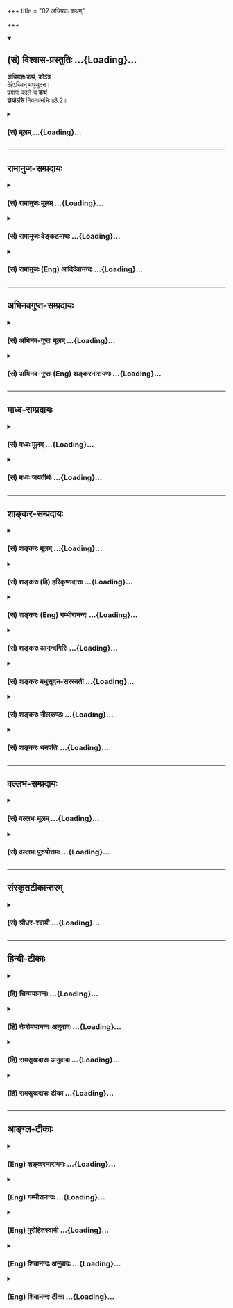 +++
title = "02 अधियज्ञः कथम्"

+++
<div class="js_include" newlevelforh1="2" title="(सं) विश्वास-प्रस्तुतिः" unfilled url="/purANam_vaiShNavam/mahAbhAratam/06-bhIShma-parva/03-bhagavad-gItA-parva/saMskRtam/vishvAsa-prastutiH/08_axara-para-brahma-yo/02_adhiyajnaH_katham.md">
<details open><summary><h2>(सं) विश्वास-प्रस्तुतिः ...{Loading}...</h2></summary>

**अधियज्ञः कथं**, **कोऽत्र**  
देहेऽस्मिन् मधुसूदन।  
प्रयाण-काले च **कथं**  
**ज्ञेयोऽसि** नियतात्मभिः॥8.2॥
</details>
</div>
<div class="js_include collapsed" newlevelforh1="3" title="(सं) मूलम्" unfilled url="/purANam_vaiShNavam/mahAbhAratam/06-bhIShma-parva/03-bhagavad-gItA-parva/saMskRtam/mUlam/08_axara-para-brahma-yo/02_adhiyajnaH_katham.md">
<details><summary><h3>(सं) मूलम् ...{Loading}...</h3></summary>

अधियज्ञः कथं कोऽत्र देहेऽस्मिन्मधुसूदन।  
प्रयाणकाले च कथं ज्ञेयोऽसि नियतात्मभिः।।8.2।।
</details>
</div>


_________________
## रामानुज-सम्प्रदायः
<div class="js_include collapsed" newlevelforh1="3" title="(सं) रामानुजः मूलम्" unfilled url="/purANam_vaiShNavam/mahAbhAratam/06-bhIShma-parva/03-bhagavad-gItA-parva/saMskRtam/rAmAnujaH/mUlam/08_axara-para-brahma-yo/02_adhiyajnaH_katham.md">
<details><summary><h3>(सं) रामानुजः मूलम् ...{Loading}...</h3></summary>

[[01 इति वीक्षताम्। ]]

</details>
</div>
<div class="js_include collapsed" newlevelforh1="3" title="(सं) रामानुजः वेङ्कटनाथः" unfilled url="/purANam_vaiShNavam/mahAbhAratam/06-bhIShma-parva/03-bhagavad-gItA-parva/saMskRtam/rAmAnujaH/venkaTanAthaH/08_axara-para-brahma-yo/02_adhiyajnaH_katham.md">
<details><summary><h3>(सं) रामानुजः वेङ्कटनाथः ...{Loading}...</h3></summary>

।। 8.2सङ्गतिदर्शनायाह -- सप्तम इति। परस्य ब्रह्मणो
वासुदेवस्योपास्यत्वमिति -- मय्यासक्तमनाः \[7।1\] इत्यादेरथः तत्रैव
ह्युपासनं प्रस्तुतम्। तच्छेषतया चान्यत्सर्वमिहोच्यते। तस्यैव
प्रपञ्चनम्अहं सर्वस्य प्रभवः \[10।8\]वासुदेवः सर्वं \[7।19\]चतुर्विधा
भजन्ते माम् \[7।16\] इत्यादिभिः परस्तात्क्रियत इति
भावः। परस्येत्यादिभिरुपहितब्रह्मव्योमातीतादिपक्षप्रतिक्षेपः।
ब्रह्मशब्दस्य विशेषशब्दसमभिव्याहाराद्देवतान्तरव्यावृत्तिः।
वासुदेवशब्देनात्रावतारविशेषो वा
विवक्षितः। निखिलेत्यादिभिरुपास्यत्वपरब्रह्मत्वोपयुक्ताकारकथनम्। निखिलचेतनाचेतनवस्तुशेषित्वमितिभूमिरापः
\[7।4\] इत्यादेः श्लोकद्वयस्यार्थः। निखिलशब्देन
कार्यकारणादिरूपावस्थासङ्ग्रहात् कार्यभूतब्रह्मरुद्रादेरपि क्रोडीकारः।
कारणत्वम्एतद्योनीनि \[7।6\] इति श्लोकस्यार्थः। मत्तः परतरं नान्यत्
\[7।7\] इत्युक्तस्य परत्वस्यमामेभ्यः परम् \[7।13\] इत्यत्रोपयुक्ततया
तत्रैवोदाहर्तुमत्र तदतिक्रमेणमयि सर्वम् \[7।7\]
इत्याद्युक्ताधारत्वोपादानम्। रसोऽहम् \[7।8\] इत्यादिसामानाधिकरण्यफलितं
सर्वशब्दवाच्यत्वम्। तत्र हेतुराधारत्वादिविशेषसिद्धं सर्वशरीरकत्वम्। एवं
शेषित्वाद्यनुवादेन
वक्ष्यमाणतत्तदधिकारिप्राप्यवस्तुविशेषसामानाधिकरण्यस्यापि
शरीरात्मभावहेतुकत्वं दर्शितम्। मत्त एवेति तान्विद्धि \[7।12\] इत्यादिषु
प्रवृत्तितादधीन्यस्यापि विवक्षितत्वात्सिद्धं
सर्वनियन्तृत्वम्। सवश्चेत्यनेनानिर्दिष्टानामन्येषां च आभिप्रायिकाणां
सङ्ग्रहः। तस्यैवेत्यवधारणेननान्यत्किञ्चिदस्ति \[7।7\] इत्यस्यार्थ
उक्तः। त्रिभिर्गुणमयैः \[7।13\] इति श्लोकस्य
सार्धस्यार्थःसत्त्वेत्यादिनोक्तः। मामेव \[7।14\] इत्याद्युक्तप्रपत्तेः
सुकृतविशेषहेतुकत्वम्। जनाः सुकृतिनः \[7।16\] इत्यनेन
दर्शितमाहअत्युत्कृष्टसुकृतेति। न मां दुष्कृतिनः \[7।15\] इत्यादेः
पूर्वोक्ततिरोधानप्रकारविशेषकथनरूपत्वात्सुकृतिप्रशंसाशेषत्वाच्च
तदर्थोऽत्र पृथङ्गोपात्तः। चतुर्विधाः \[7।16\]
इत्यादिकंसुकृततारतम्येनेत्यादिनाऽनुसंहितम्। उपासकभेदं चेत्यन्वयः। तेषां
ज्ञानी \[7।17\] इत्यादेः श्लोकद्वयस्यार्थोभगवन्तमित्यादिनोक्तः। बहूनां
जन्मनाम् \[7।19\] इत्यादिनासर्गे यान्ति परन्तप \[7।27\] इत्यन्तेन
सिद्धमाहदुर्लभत्वमिति। येषां तु \[7।28\] इत्यादेरध्यायशेषस्य अर्थमाह --
एषां त्रयाणामिति। ज्ञातव्यमिह सिद्धरूपं विवक्षितम्। उपादेयं अनुष्ठेयम्।
एतेनस्वयाथात्म्यम् \[गी.सं.11\] इत्यादिसङ्ग्रहश्लोकस्यार्थोऽपि
प्रपञ्चितः। अयं त्वष्टमस्य
सङ्ग्रहःऐश्वर्याक्षरयाथात्म्यभगवच्चरणार्थिनाम्। वेद्योपादेयभावानामष्टमे
भेद उच्यते \[गी.सं.12\] इति। अत्र
भेदोक्तेरध्यायार्थत्वात्स्वरूपप्रस्तावः प्रागेव कृत इति दर्शितम्।
प्रस्तुतप्रपञ्चनमिति सङ्गतिमाह -- इदानीमिति।
जीवस्वरूपादिज्ञातव्यस्योपासनाद्यनुष्ठेयस्य च भेदजिज्ञासयाऽर्जुन उवाच --
किं तदिति। आर्तो जिज्ञासुः \[7।16\] इत्यादिना
प्रागेवाधिकारित्रयस्योक्तत्वात्जरामरणमोक्षाय \[7।29\] इत्यादिषु
यच्छब्दावृत्तिसामर्थ्यादर्थस्वभावाच्चाधिकारिभेदस्तेषां
ज्ञातव्योपादेयवस्तुप्रतिनियमश्चार्जुनेन ज्ञातः तत्रैव विशेषबुभुत्सयाऽय
प्रश्नः। वक्ष्यते च विशेषः। ततश्चकिं तद्ब्रह्म
इत्यर्धमक्षरयाथात्म्यार्थिविषयम् अधिभूते च
इत्यर्धमैश्वर्यार्थिविषयम्अधियज्ञः इति श्लोकस्तु अर्थस्वभावात् त्रयाणां
साधारण इति विविनक्ति -- जरामरणेति। कथमिति प्रकारप्रश्नेअधियज्ञभाव
इत्यर्थलब्धम्। अत्र इत्येतच्छब्दः शास्त्रसन्निध्युपाधिकः तच्चोत्तरग्रन्थे
व्याख्यास्यति -- अत्र इन्द्रादौ मम देहभूते इति। अस्मिन् इतीदंशब्दस्तु
स्वप्रत्यक्षसन्निध्युपाधिकः प्रत्यक्षा हीन्द्रादयोऽपि प्रष्टुरर्जुनस्य।
एतच्छब्देदंशब्दयोश्चैकस्मिन्वाक्ये सामानाधिकरण्येन प्रयोगो दृश्यते -- स
एष द्वाभ्यां दर्शनीभ्यां विराड्भ्यामनयोर्द्वाविंशयोर्द्विवचनयोरयं पुरुषः
प्रतिष्ठितः इत्यादौ। यद्वाअत्र इति यज्ञस्वरूपपरामर्शः नियतात्मत्वं
त्रयाणामपेक्षितम् अत्र बहुवचनमधिकारित्रयपरमित्यभिप्रायेणोक्तम् --
एभिस्त्रिभिरिति।  
  

</details>
</div>
<div class="js_include collapsed" newlevelforh1="3" title="(सं) रामानुजः (Eng) आदिदेवानन्दः" unfilled url="/purANam_vaiShNavam/mahAbhAratam/06-bhIShma-parva/03-bhagavad-gItA-parva/saMskRtam/rAmAnujaH/english/AdidevAnandaH/08_axara-para-brahma-yo/02_adhiyajnaH_katham.md">
<details><summary><h3>(सं) रामानुजः (Eng) आदिदेवानन्दः ...{Loading}...</h3></summary>

8.1 8.2 Arjuna said What are that brahman, Adhyatma and Karma which have been mentioned as what should be known by those who aspire for release from old age and death while they take refuge with the Lord; What are Adhibuta and Adhidaiva, which should be known by the aspirants for wealth; Who is Adhiyajna that is to be known by the three groups as their dying hour. In what manner are You to be known by these three groups who are self-controlled;

</details>
</div>


_________________
## अभिनवगुप्त-सम्प्रदायः
<div class="js_include collapsed" newlevelforh1="3" title="(सं) अभिनव-गुप्तः मूलम्" unfilled url="/purANam_vaiShNavam/mahAbhAratam/06-bhIShma-parva/03-bhagavad-gItA-parva/saMskRtam/abhinava-guptaH/mUlam/08_axara-para-brahma-yo/02_adhiyajnaH_katham.md">
<details><summary><h3>(सं) अभिनव-गुप्तः मूलम् ...{Loading}...</h3></summary>

।।8.1 -- 8.2।। ते ब्रह्म तद्विदुः इत्यादिना यत् भगवता उपक्षिप्तं तत्
प्रश्ननवकपूर्वकं +++(S पूर्वं)+++ निर्णयति ( निर्णाययति N निर्वर्णयति) -- किं
तद् ब्रह्मेति। अधियज्ञ इति। अधियज्ञः कथम् \[कश्च\] कोऽत्र देहे तिष्ठति
इति शेषः।

</details>
</div>
<div class="js_include collapsed" newlevelforh1="3" title="(सं) अभिनव-गुप्तः (Eng) शङ्करनारायणः" unfilled url="/purANam_vaiShNavam/mahAbhAratam/06-bhIShma-parva/03-bhagavad-gItA-parva/saMskRtam/abhinava-guptaH/english/shankaranArAyaNaH/08_axara-para-brahma-yo/02_adhiyajnaH_katham.md">
<details><summary><h3>(सं) अभिनव-गुप्तः (Eng) शङ्करनारायणः ...{Loading}...</h3></summary>

8.1-2 What has been introduced by the Bhagavat by saying 'They know that
Brahmn etc.,' \[at the end of the last chapter\], the same \[the Sage\]
decides by raising nine estions \[as follows\] : Kim tad Brahman etc.
Adhiyajnah etc. Who and how is the adhiyajna ; Who in this body ; :
'does reside' may be supplimented.

</details>
</div>


_________________
## माध्व-सम्प्रदायः
<div class="js_include collapsed" newlevelforh1="3" title="(सं) मध्वः मूलम्" unfilled url="/purANam_vaiShNavam/mahAbhAratam/06-bhIShma-parva/03-bhagavad-gItA-parva/saMskRtam/madhvaH/mUlam/08_axara-para-brahma-yo/02_adhiyajnaH_katham.md">
<details><summary><h3>(सं) मध्वः मूलम् ...{Loading}...</h3></summary>

।।8.1 -- 8.2।। नमः श्रीमते कृष्णाय। ँ़
मरणकालकर्त्तव्यगत्याद्यस्मिन्नध्याय उपदिशति।

</details>
</div>
<div class="js_include collapsed" newlevelforh1="3" title="(सं) मध्वः जयतीर्थः" unfilled url="/purANam_vaiShNavam/mahAbhAratam/06-bhIShma-parva/03-bhagavad-gItA-parva/saMskRtam/madhvaH/jayatIrthaH/08_axara-para-brahma-yo/02_adhiyajnaH_katham.md">
<details><summary><h3>(सं) मध्वः जयतीर्थः ...{Loading}...</h3></summary>

।।8.1 -- 8.2।। अध्यायस्यावान्तरप्रतिपाद्यमर्थमाह -- **मरणे**ति। गम्यत इति
गतिः। आदिपदेन मार्गादिकम्। मरणकालकर्तव्यं च गतिश्च ते आदी यस्य
तत्तथोक्तम्। कर्तव्यस्मरणविषयत्वगम्यत्वादिरूपो भगवन्महिमैव वर्ण्यत इति
षट्कान्तर्भावसिद्धिः। उक्तव्याख्यानपूर्वकमिति चोपस्कर्तव्यम्
तेनानन्तर्यलक्षणाऽपि सङ्गतिः सिद्धा तत्प्रसङ्गेनैव
मरणकालकर्तव्याद्युपदेशात्।

</details>
</div>


_________________
## शाङ्कर-सम्प्रदायः
<div class="js_include collapsed" newlevelforh1="3" title="(सं) शङ्करः मूलम्" unfilled url="/purANam_vaiShNavam/mahAbhAratam/06-bhIShma-parva/03-bhagavad-gItA-parva/saMskRtam/shankaraH/mUlam/08_axara-para-brahma-yo/02_adhiyajnaH_katham.md">
<details><summary><h3>(सं) शङ्करः मूलम् ...{Loading}...</h3></summary>

।।8.1 -- 8.2।। --,ते ब्रह्म तद्विदुः कृत्स्नम् (गीता 7।29) इत्यादिना
भगवता अर्जुनस्य प्रश्नबीजानि उपदिष्टानि। अतः तत्प्रश्नार्थम् अर्जुनः
उवाच -- एषां प्रश्नानां यथाक्रमं निर्णयाय श्रीभगवानुवाच
--,**श्रीभगवानुवाच --,**

</details>
</div>
<div class="js_include collapsed" newlevelforh1="3" title="(सं) शङ्करः (हि) हरिकृष्णदासः" unfilled url="/purANam_vaiShNavam/mahAbhAratam/06-bhIShma-parva/03-bhagavad-gItA-parva/saMskRtam/shankaraH/hindI/harikRShNadAsaH/08_axara-para-brahma-yo/02_adhiyajnaH_katham.md">
<details><summary><h3>(सं) शङ्करः (हि) हरिकृष्णदासः ...{Loading}...</h3></summary>

।।8.2।। ते ब्रह्म तद्विदुः कृत्स्नम् इत्यादि वचनोंसे ( पूर्वाध्यायमें )
भगवान्ने अर्जुनके लिये प्रश्नके बीजोंका उपदेश किया था अतः उन प्रश्नोंको
पूछनेके लिये अर्जुन बोला --, हे पुरुषोत्तम वह ब्रह्मतत्त्व क्या है
अध्यात्म क्या है कर्म क्या है अधिभूत किसको कहते हैं अधिदैव किसको कहते
हैं हे मधुसूदन इस देहमें अधियज्ञ कौन है और कैसे है तथा संयतचित्तवाले
योगियोंद्वारा आप मरणकालमें किस प्रकार जाने जा सकते हैं।

</details>
</div>
<div class="js_include collapsed" newlevelforh1="3" title="(सं) शङ्करः (Eng) गम्भीरानन्दः" unfilled url="/purANam_vaiShNavam/mahAbhAratam/06-bhIShma-parva/03-bhagavad-gItA-parva/saMskRtam/shankaraH/english/gambhIrAnandaH/08_axara-para-brahma-yo/02_adhiyajnaH_katham.md">
<details><summary><h3>(सं) शङ्करः (Eng) गम्भीरानन्दः ...{Loading}...</h3></summary>

8.2 In order to settle these estions seriatim -

</details>
</div>
<div class="js_include collapsed" newlevelforh1="3" title="(सं) शङ्करः आनन्दगिरिः" unfilled url="/purANam_vaiShNavam/mahAbhAratam/06-bhIShma-parva/03-bhagavad-gItA-parva/saMskRtam/shankaraH/AnandagiriH/08_axara-para-brahma-yo/02_adhiyajnaH_katham.md">
<details><summary><h3>(सं) शङ्करः आनन्दगिरिः ...{Loading}...</h3></summary>

।।8.2।। साधियज्ञं चेत्यत्राधियज्ञशब्देन यज्ञमधिकृतो विज्ञानात्मा वा
परदेवता वेति प्रश्नान्तरं प्रकरोति -- **अधियज्ञ इति।** स च कथं केन
प्रकारेण ब्रह्मत्वेन चिन्तनीयः किं तादात्म्येन किं वात्यन्ताभेदेनेत्याह
-- **कथमिति।** सर्वथापि स किमस्मिन्देहे वर्तते ततो बहिर्वा देहे चेत्स
कोऽत्र बुद्ध्यादिस्तद्व्यतिरिक्तो वेति जिज्ञासया ब्रूते --
**कोऽत्रेति।** अधियज्ञः कथं कोऽत्रेति न प्रश्नभेदकः\[दः\] कथमिति तु
प्रकारभेदविवक्षयेति द्रष्टव्यम्। यत्तु समाहितचित्तानामुक्तं
यत्प्रयाणकालेऽपि भगवदनुसंधानं सिध्यतीति तदयुक्तमुत्क्रमणदशायां
करणग्रामवैयग्र्याच्चित्तसमाधानानुपपत्तिरित्यभिप्रेत्याह --
**प्रयाणेति।**

</details>
</div>
<div class="js_include collapsed" newlevelforh1="3" title="(सं) शङ्करः मधुसूदन-सरस्वती" unfilled url="/purANam_vaiShNavam/mahAbhAratam/06-bhIShma-parva/03-bhagavad-gItA-parva/saMskRtam/shankaraH/madhusUdana-sarasvatI/08_axara-para-brahma-yo/02_adhiyajnaH_katham.md">
<details><summary><h3>(सं) शङ्करः मधुसूदन-सरस्वती ...{Loading}...</h3></summary>

।।8.2।। अधियज्ञो यज्ञमधिगतो देवतात्मा परब्रह्म वा। स च कथं केन प्रकारेण
चिन्तनीयः। किं तादात्म्यैन किं वात्यन्ताभेदेन। सर्वथापि स किमस्मिन्देहे
वर्तते ततो बहिर्वा। देहे चेत् स कोऽत्र बुद्ध्यादिस्तद्व्यतिरिक्तो वा।
अधियज्ञः कथं कोऽत्रेति न प्रश्नद्वयं किंतु सप्रकार एकएव प्रश्न इति
द्रष्टव्यम्। परमकारुणिकत्वादनायासेनापि सर्वोपद्रवनिवारकस्य भगवतोऽनायासेन
मत्संदेहोपद्रवनिवारणमीषत्करमुचितमेवेति सूचयन्संबोधयति हे मधुसूदनेति।
प्रयाणकाले च सर्वकरणग्रामवैयग्र्याच्चित्तसमाधानानुपपत्तेः कथं केन
प्रकारेण नियतात्मभिः समाहितचित्तैर्ज्ञेयोऽसीत्युक्तशङ्कासूचनार्थश्चकारः।
एतत्सर्वं सर्वज्ञत्वात्परमकारुणिकत्वाच्च शरणागतं मांप्रति
कथयेत्यभिप्रायः।

</details>
</div>
<div class="js_include collapsed" newlevelforh1="3" title="(सं) शङ्करः नीलकण्ठः" unfilled url="/purANam_vaiShNavam/mahAbhAratam/06-bhIShma-parva/03-bhagavad-gItA-parva/saMskRtam/shankaraH/nIlakaNThaH/08_axara-para-brahma-yo/02_adhiyajnaH_katham.md">
<details><summary><h3>(सं) शङ्करः नीलकण्ठः ...{Loading}...</h3></summary>

।।8.2।। अधियज्ञः कथं कोऽत्र। क इति स्वरूपप्रश्नः। कथं ज्ञेय इति
पदापकर्षेण तत्तदुपासनाप्रकारप्रश्नश्चेति द्वयं मिलित्वा एकएव प्रश्नः।
शेषं स्पष्टम्।

</details>
</div>
<div class="js_include collapsed" newlevelforh1="3" title="(सं) शङ्करः धनपतिः" unfilled url="/purANam_vaiShNavam/mahAbhAratam/06-bhIShma-parva/03-bhagavad-gItA-parva/saMskRtam/shankaraH/dhanapatiH/08_axara-para-brahma-yo/02_adhiyajnaH_katham.md">
<details><summary><h3>(सं) शङ्करः धनपतिः ...{Loading}...</h3></summary>

।।8.2।। अधियज्ञः कथं कोऽत्र यज्ञमधिगतो विज्ञानात्मा परमात्मा वा स च कथं
केन प्रकारेण चिन्तनीयः किं तादात्म्येनोताभेदेन। सर्वथापि स किमस्मिन्देहे
वर्तते उतास्माद्वहिः देहे चेत्स कोऽत्र बहिश्चेत्स किं कुङ्यादिरुत
तद्य्धतिरिक्त इति प्रकारादिजिज्ञासयोक्तं कथं कोत्रेऽति। मधुसूदनेति
संबोधयन् मधुसूदनस्य तव मत्संशयसूदनमतिसुकरमिति द्योतयति।
यत्तूक्तंप्रयाणकालेऽपि च मां ते विदुर्युक्तचेतसः इति तत्र पृच्छति --
प्रयाणेति। प्राणोत्क्रमणदशायां
करणग्रामवैयग्र्याच्चित्तसमाधानानुपपत्तेर्नियतात्मभिः प्रयाणकाले कथं
ज्ञेयोऽसीति भाष्यटीकानुसारी सप्तमप्रश्नार्थः। भाष्यकृद्भिस्तु
सुगमत्वान्न प्रदर्शितः।

</details>
</div>


_________________
## वल्लभ-सम्प्रदायः
<div class="js_include collapsed" newlevelforh1="3" title="(सं) वल्लभः मूलम्" unfilled url="/purANam_vaiShNavam/mahAbhAratam/06-bhIShma-parva/03-bhagavad-gItA-parva/saMskRtam/vallabhaH/mUlam/08_axara-para-brahma-yo/02_adhiyajnaH_katham.md">
<details><summary><h3>(सं) वल्लभः मूलम् ...{Loading}...</h3></summary>

।।8.2।। अधियज्ञश्च कः स चाधियज्ञोऽत्र देहे कथ ज्ञेयः। प्रयाणकाले
चैभिर्नियतात्मभिः कथं ज्ञेयोऽसि।

</details>
</div>
<div class="js_include collapsed" newlevelforh1="3" title="(सं) वल्लभः पुरुषोत्तमः" unfilled url="/purANam_vaiShNavam/mahAbhAratam/06-bhIShma-parva/03-bhagavad-gItA-parva/saMskRtam/vallabhaH/puruShottamaH/08_axara-para-brahma-yo/02_adhiyajnaH_katham.md">
<details><summary><h3>(सं) वल्लभः पुरुषोत्तमः ...{Loading}...</h3></summary>

।। 8.2पूर्वोक्तब्रह्मकर्मादिरूपजिज्ञासुरर्जुनः। पृष्टवान् स्पष्टमेतस्य
कृष्ण उत्तरमुक्तवान्।।1।। पूर्वाध्यायान्ते भगवताते ब्रह्म \[7।29\]
इत्यादिना समपदार्थज्ञानमुक्तं भक्तानाम् तत्स्वरूपजिज्ञासुरर्जुनः प्रभुं
विज्ञापयामास -- अर्जुन उवाच किं तद्ब्रह्मेति द्वयेन। हे पुरुषोत्तम
तद्ब्रह्म यदुक्तं तत्किम् अध्यात्मं किं कर्म किं च पुनः अधिभूतं किं
प्रोक्तं च पुनः अधिदैवं किमुच्यते अधियज्ञः यज्ञाधिष्ठाता फलदाता कः। अत्र
उक्तप्रकारेषु कथं केन प्रकारेण नियतात्मभिरनन्यैकपरिचित्तैर्ज्ञेयोऽसि। हे
मधुसूदन सर्वानिष्टनिवर्तक अस्मिन् देहे प्रयाणकाले अन्तकाले कथं केन
प्रकारेण ज्ञेयोऽसि। अत्रायं भावः -- पुरुषोत्तमेति सम्बोधनेन त्वमेव
पुरुषोत्तमः त्वत्तः पराभावात्। कथं तद्ब्रह्मेत्युक्तम् आधिदैविकं तु
त्वत्स्वरूपमेव अतस्त्वत्तोऽन्याधिदैवं किम्
अध्यात्मादयस्तु हीना एव तेषां ज्ञानं किं प्रयोजनकम्
सेवा च कथं कार्या इत्यादिव्यञ्जितम्। मधुसूदनेति सम्बोधनेन त्वदीयानां
मरणादिभयाभावे तत्समये त्वं कथं स्वज्ञानमुक्तवानिति ज्ञापितमिति भावः।  
  

</details>
</div>


_________________
## संस्कृतटीकान्तरम्
<div class="js_include collapsed" newlevelforh1="3" title="(सं) श्रीधर-स्वामी" unfilled url="/purANam_vaiShNavam/mahAbhAratam/06-bhIShma-parva/03-bhagavad-gItA-parva/saMskRtam/shrIdhara-svAmI/08_axara-para-brahma-yo/02_adhiyajnaH_katham.md">
<details><summary><h3>(सं) श्रीधर-स्वामी ...{Loading}...</h3></summary>

।।8.2।। किंच **-- अधियज्ञ इति।** अत्र देहे यो यज्ञो वर्तते
तस्मिन्कोऽधियज्ञः। अधिष्ठाता प्रयोजकः फलदाता च क इत्यर्थः। स्वरूपं
पृष्ट्वा अधिष्ठानप्रकारं पृच्छति। कथं केन प्रकारेणासावस्मिन्देहे स्थितो
यज्ञमधितिष्ठतीत्यर्थः। यज्ञग्रहणं सर्वकर्मणामुपलक्षणार्थम्। अन्तकाले च
नियतचित्तैः पुरुषैः कथं केनोपायेन ज्ञेयोऽसि।

</details>
</div>


_________________
## हिन्दी-टीकाः
<div class="js_include collapsed" newlevelforh1="3" title="(हि) चिन्मयानन्दः" unfilled url="/purANam_vaiShNavam/mahAbhAratam/06-bhIShma-parva/03-bhagavad-gItA-parva/hindI/chinmayAnandaH/08_axara-para-brahma-yo/02_adhiyajnaH_katham.md">
<details><summary><h3>(हि) चिन्मयानन्दः ...{Loading}...</h3></summary>

।।8.2।। पूर्व अध्याय के अन्तिम दो श्लोकों में अकस्मात् ब्रह्म अध्यात्म
अधिभूत आदि जैसे नवीन पारिभाषिक शब्दों का प्रयोग किया गया है और कहा है कि
ज्ञानी पुरुष मरण काल में भी चित्त युक्त होकर मुझे इनके सहित जानते हैं।
इससे अर्जुन कुछ भ्रमित हो गया। इस अध्याय का प्रारम्भ अर्जुन के प्रश्न के
साथ होता है जिसमें वह उन शास्त्रीय शब्दों की निश्चित परिभाषायें जानना
चाहता है जिनका प्रयोग भगवान् ने अपने उपदेश में किया था। वह यह भी जानने
को उत्सुक है कि जीवन काल में सतत आध्यात्मिक साधना के अभ्यास के फलस्वरूप
प्राप्त पूर्ण आत्मसंयम के द्वारा मरणकाल में भी आत्मा का अनुभव किस प्रकार
प्राप्त किया जा सकता है। भगवान् श्रीकृष्ण प्रत्येक शब्द की परिभाषा देते
हुए कहते हैं --

</details>
</div>
<div class="js_include collapsed" newlevelforh1="3" title="(हि) तेजोमयानन्दः अनुवादः" unfilled url="/purANam_vaiShNavam/mahAbhAratam/06-bhIShma-parva/03-bhagavad-gItA-parva/hindI/tejomayAnandaH/anuvAdaH/08_axara-para-brahma-yo/02_adhiyajnaH_katham.md">
<details><summary><h3>(हि) तेजोमयानन्दः अनुवादः ...{Loading}...</h3></summary>

।।8.2।। और हे मधुसूदन ! यहाँ अधियज्ञ कौन है; और वह इस शरीर में कैसे है;
और संयत चित्त वाले पुरुषों द्वारा अन्त समय में आप किस प्रकार जाने जाते
हैं,

</details>
</div>
<div class="js_include collapsed" newlevelforh1="3" title="(हि) रामसुखदासः अनुवादः" unfilled url="/purANam_vaiShNavam/mahAbhAratam/06-bhIShma-parva/03-bhagavad-gItA-parva/hindI/rAmasukhadAsaH/anuvAdaH/08_axara-para-brahma-yo/02_adhiyajnaH_katham.md">
<details><summary><h3>(हि) रामसुखदासः अनुवादः ...{Loading}...</h3></summary>

।।8.1 -- 8.2।। अर्जुन बोले -- हे पुरुषोत्तम ! वह ब्रह्म क्या है;
अध्यात्म क्या है; कर्म क्या है; अधिभूत किसको कहा गया है; और अधिदैव किसको
कहा जाता है; यहाँ अधियज्ञ कौन है और वह इस देहमें कैसे है; हे मधूसूदन !
नियतात्मा (वशीभूत अन्तःकरणवाले) मनुष्यके द्वारा अन्तकालमें आप कैसे
जाननेमें आते हैं;

</details>
</div>
<div class="js_include collapsed" newlevelforh1="3" title="(हि) रामसुखदासः टीका" unfilled url="/purANam_vaiShNavam/mahAbhAratam/06-bhIShma-parva/03-bhagavad-gItA-parva/hindI/rAmasukhadAsaH/TIkA/08_axara-para-brahma-yo/02_adhiyajnaH_katham.md">
<details><summary><h3>(हि) रामसुखदासः टीका ...{Loading}...</h3></summary>

।।8.2।।***व्याख्या--*'पुरुषोत्तम किं तद्ब्रह्म'--**हे पुरुषोत्तम वह
ब्रह्म क्या है अर्थात् ब्रह्म शब्दसे क्या समझना चाहिये

</details>
</div>


_________________
## आङ्ग्ल-टीकाः
<div class="js_include collapsed" newlevelforh1="3" title="(Eng) शङ्करनारायणः" unfilled url="/purANam_vaiShNavam/mahAbhAratam/06-bhIShma-parva/03-bhagavad-gItA-parva/english/shankaranArAyaNaH/08_axara-para-brahma-yo/02_adhiyajnaH_katham.md">
<details><summary><h3>(Eng) शङ्करनारायणः ...{Loading}...</h3></summary>

8.2. Who is Lord-of-sacrifices (adhiyajna) \[and\] how ; Who in this body ; O slayer of Madhu ! How are You to be realised by the self-controlled ones at the time of their journey (i.e., death) also ;

</details>
</div>
<div class="js_include collapsed" newlevelforh1="3" title="(Eng) गम्भीरानन्दः" unfilled url="/purANam_vaiShNavam/mahAbhAratam/06-bhIShma-parva/03-bhagavad-gItA-parva/english/gambhIrAnandaH/08_axara-para-brahma-yo/02_adhiyajnaH_katham.md">
<details><summary><h3>(Eng) गम्भीरानन्दः ...{Loading}...</h3></summary>

8.2 O Madhusudana, how, and who, is the entity existing in the sacrifice here in this body; And at the time of death, how are You to be known by people of concentrated minds;

</details>
</div>
<div class="js_include collapsed" newlevelforh1="3" title="(Eng) पुरोहितस्वामी" unfilled url="/purANam_vaiShNavam/mahAbhAratam/06-bhIShma-parva/03-bhagavad-gItA-parva/english/purohitasvAmI/08_axara-para-brahma-yo/02_adhiyajnaH_katham.md">
<details><summary><h3>(Eng) पुरोहितस्वामी ...{Loading}...</h3></summary>

8.2 Who is it who rules the spirit sacrifice in many; and at the time of death how may those who have learned self-control come to the knowledge of Thee;

</details>
</div>
<div class="js_include collapsed" newlevelforh1="3" title="(Eng) शिवानन्दः अनुवादः" unfilled url="/purANam_vaiShNavam/mahAbhAratam/06-bhIShma-parva/03-bhagavad-gItA-parva/english/shivAnandaH/anuvAdaH/08_axara-para-brahma-yo/02_adhiyajnaH_katham.md">
<details><summary><h3>(Eng) शिवानन्दः अनुवादः ...{Loading}...</h3></summary>

8.2 Who and how is Adhiyajna here in this body, O destroyer of Madhu
(Krishna); And how at the time of death, art Thou to be known by the self-controlled;

</details>
</div>
<div class="js_include collapsed" newlevelforh1="3" title="(Eng) शिवानन्दः टीका" unfilled url="/purANam_vaiShNavam/mahAbhAratam/06-bhIShma-parva/03-bhagavad-gItA-parva/english/shivAnandaH/TIkA/08_axara-para-brahma-yo/02_adhiyajnaH_katham.md">
<details><summary><h3>(Eng) शिवानन्दः टीका ...{Loading}...</h3></summary>

8.2 अधियज्ञः Adhiyajna; कथम् how; कः who; अत्र here; देहे in body;
अस्मिन् this; मधुसूदन O Madhusudana; प्रयाणकाले at the time of death; च
and; कथम् how; ज्ञेयः knowable; असि art; नियतात्मभिः by the selfcontrolled.Commentary Arjuna put seven estions to the Lord  
  
1. What is that Brahman Is it Brahman with the Upadhis (limiting adjuncts) or Brahman without them  
  
2. Is it the aggregate of the senses or individual consciousness
(PratyakChaitanya) or distinct; pure consciousness  
  
3. What is Karma Is it Yajna Or; is it distinct from Yajna  
  
4. Adhibhuta is knowledge of the Bhutas. Is this the knowledge of the elements or something else  
  
5. Adhidaiva is that which is associated with the gods. Is this the meditation on the gods Or; is it the consciousness associated with the Suryamandala; etc.  
  
6. Adhiyajna is that which is associated with Yajnas or Vedic rituals.
Is this the Para Brahman (Supreme Being) or any special god Is it of the same form (Tadatmyarupa) or is it entirely nondifferent (Abheda) Does it exist in the body or outside it If it exists in the body; is it the intellect (Buddhi) or distinct from it  
  
7. At the time of death; when the memory is lost and when the senses become cold (i.e.; when  
  
they lose their vitality) how can the man of onepointedness and of steadfast mind know the LordO Lord Madhusudana Thou art allmerciful.
Thou hast killed Madhu and removed the miseries of the people. Even so Thou canst remove my difficulties and doubts very easily. This is nothing for Thee; the omniscient Lord. (This is the reason why Arjuna addresses the Lord by the name Madhusudana.)

</details>
</div>

